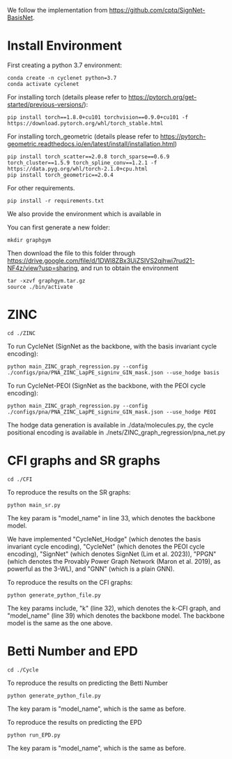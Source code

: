 We follow the implementation from https://github.com/cptq/SignNet-BasisNet. 

# Install Environment

First creating a python 3.7 environment:

```
conda create -n cyclenet python=3.7
conda activate cyclenet
```

For installing torch (details please refer to https://pytorch.org/get-started/previous-versions/):

```
pip install torch==1.8.0+cu101 torchvision==0.9.0+cu101 -f https://download.pytorch.org/whl/torch_stable.html
```

For installing torch_geometric (details please refer to https://pytorch-geometric.readthedocs.io/en/latest/install/installation.html)

```
pip install torch_scatter==2.0.8 torch_sparse==0.6.9 torch_cluster==1.5.9 torch_spline_conv==1.2.1 -f https://data.pyg.org/whl/torch-2.1.0+cpu.html
pip install torch_geometric==2.0.4
```

For other requirements.

```
pip install -r requirements.txt
```

We also provide the environment which is available in 

You can first generate a new folder:

```
mkdir graphgym
```

Then download the file to this folder through https://drive.google.com/file/d/1DWl8ZBx3UiZSIVS2qjhwi7rud21-NF4z/view?usp=sharing, and run to obtain the environment

```
tar -xzvf graphgym.tar.gz
source ./bin/activate
```



# ZINC

```
cd ./ZINC
```

To run CycleNet (SignNet as the backbone, with the basis invariant cycle encoding):

```
python main_ZINC_graph_regression.py --config ./configs/pna/PNA_ZINC_LapPE_signinv_GIN_mask.json --use_hodge basis
```

To run CycleNet-PEOI (SignNet as the backbone, with the PEOI cycle encoding):

```
python main_ZINC_graph_regression.py --config ./configs/pna/PNA_ZINC_LapPE_signinv_GIN_mask.json --use_hodge PEOI
```

The hodge data generation is available in ./data/molecules.py, the cycle positional encoding is available in ./nets/ZINC_graph_regression/pna_net.py



# CFI graphs and SR graphs

```
cd ./CFI
```

To reproduce the results on the SR graphs:

```
python main_sr.py
```

The key param is "model_name" in line 33, which denotes the backbone model.

We have implemented "CycleNet_Hodge" (which denotes the basis invariant cycle encoding), "CycleNet" (which denotes the PEOI cycle encoding), "SignNet" (which denotes SignNet (Lim et al. 2023)), "PPGN" (which denotes the Provably Power Graph Network (Maron et al. 2019), as powerful as the 3-WL), and "GNN" (which is a plain GNN). 



To reproduce the results on the CFI graphs:

```
python generate_python_file.py
```

The key params include, "k" (line 32), which denotes the k-CFI graph, and "model_name" (line 39) which denotes the backbone model. The backbone model is the same as the one above.



# Betti Number and EPD

```
cd ./Cycle
```

To reproduce the results on predicting the Betti Number

```
python generate_python_file.py
```

The key param is "model_name", which is the same as before.



To reproduce the results on predicting the EPD

```
python run_EPD.py
```

The key param is "model_name", which is the same as before.